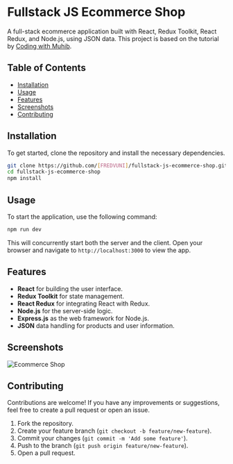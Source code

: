 # Fullstack JS Ecommerce Shop

A full-stack ecommerce application built with React, Redux Toolkit, React Redux, and Node.js, using JSON data. This project is based on the tutorial by [Coding with Muhib](https://www.youtube.com/watch?v=4GMljXR1h78&t=908s).

## Table of Contents

- [Installation](#installation)
- [Usage](#usage)
- [Features](#features)
- [Screenshots](#screenshots)
- [Contributing](#contributing)

## Installation

To get started, clone the repository and install the necessary dependencies.

```bash
git clone https://github.com/[FREDVUNI]/fullstack-js-ecommerce-shop.git
cd fullstack-js-ecommerce-shop
npm install
```

## Usage

To start the application, use the following command:

```bash
npm run dev
```

This will concurrently start both the server and the client. Open your browser and navigate to `http://localhost:3000` to view the app.

## Features

- **React** for building the user interface.
- **Redux Toolkit** for state management.
- **React Redux** for integrating React with Redux.
- **Node.js** for the server-side logic.
- **Express.js** as the web framework for Node.js.
- **JSON** data handling for products and user information.

## Screenshots

![Ecommerce Shop](https://user-images.githubusercontent.com/41730664/212640189-a2a35e52-6a96-4b9a-99e7-d97193e5db72.png)

## Contributing

Contributions are welcome! If you have any improvements or suggestions, feel free to create a pull request or open an issue.

1. Fork the repository.
2. Create your feature branch (`git checkout -b feature/new-feature`).
3. Commit your changes (`git commit -m 'Add some feature'`).
4. Push to the branch (`git push origin feature/new-feature`).
5. Open a pull request.

